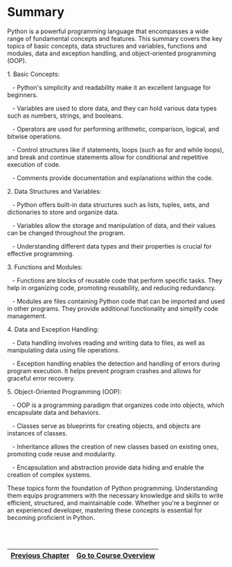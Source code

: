 # Summary
<p>Python is a powerful programming language that encompasses a wide range of fundamental concepts and features. This summary covers the key topics of basic concepts, data structures and variables, functions and modules, data and exception handling, and object-oriented programming (OOP).</p>

<p>1. Basic Concepts:</p>

<p>&nbsp; &nbsp;- Python's simplicity and readability make it an excellent language for beginners.</p>

<p>&nbsp; &nbsp;- Variables are used to store data, and they can hold various data types such as numbers, strings, and booleans.</p>

<p>&nbsp; &nbsp;- Operators are used for performing arithmetic, comparison, logical, and bitwise operations.</p>

<p>&nbsp; &nbsp;- Control structures like if statements, loops (such as for and while loops), and break and continue statements allow for conditional and repetitive execution of code.</p>

<p>&nbsp; &nbsp;- Comments provide documentation and explanations within the code.</p>

<p>2. Data Structures and Variables:</p>

<p>&nbsp; &nbsp;- Python offers built-in data structures such as lists, tuples, sets, and dictionaries to store and organize data.</p>

<p>&nbsp; &nbsp;- Variables allow the storage and manipulation of data, and their values can be changed throughout the program.</p>

<p>&nbsp; &nbsp;- Understanding different data types and their properties is crucial for effective programming.</p>

<p>3. Functions and Modules:</p>

<p>&nbsp; &nbsp;- Functions are blocks of reusable code that perform specific tasks. They help in organizing code, promoting reusability, and reducing redundancy.</p>

<p>&nbsp; &nbsp;- Modules are files containing Python code that can be imported and used in other programs. They provide additional functionality and simplify code management.</p>

<p>4. Data and Exception Handling:</p>

<p>&nbsp; &nbsp;- Data handling involves reading and writing data to files, as well as manipulating data using file operations.</p>

<p>&nbsp; &nbsp;- Exception handling enables the detection and handling of errors during program execution. It helps prevent program crashes and allows for graceful error recovery.</p>

<p>5. Object-Oriented Programming (OOP):</p>

<p>&nbsp; &nbsp;- OOP is a programming paradigm that organizes code into objects, which encapsulate data and behaviors.</p>

<p>&nbsp; &nbsp;- Classes serve as blueprints for creating objects, and objects are instances of classes.</p>

<p>&nbsp; &nbsp;- Inheritance allows the creation of new classes based on existing ones, promoting code reuse and modularity.</p>

<p>&nbsp; &nbsp;- Encapsulation and abstraction provide data hiding and enable the creation of complex systems.</p>

<p>These topics form the foundation of Python programming. Understanding them equips programmers with the necessary knowledge and skills to write efficient, structured, and maintainable code. Whether you're a beginner or an experienced developer, mastering these concepts is essential for becoming proficient in Python.</p></br></br>

[Previous Chapter](https://github.com/IllusiveCoder/Python-Course/blob/main/ChapterSix.md)|[Go to Course Overview](https://github.com/IllusiveCoder/Python-Course)|
|---|---|